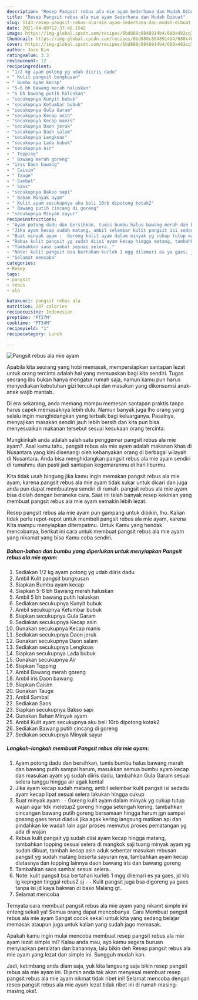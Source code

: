 ```yaml
---
description: "Resep Pangsit rebus ala mie ayam Sederhana dan Mudah Dibuat"
title: "Resep Pangsit rebus ala mie ayam Sederhana dan Mudah Dibuat"
slug: 1143-resep-pangsit-rebus-ala-mie-ayam-sederhana-dan-mudah-dibuat
date: 2021-04-09T12:37:46.154Z
image: https://img-global.cpcdn.com/recipes/6bd888c8848914b4/680x482cq70/pangsit-rebus-ala-mie-ayam-foto-resep-utama.jpg
thumbnail: https://img-global.cpcdn.com/recipes/6bd888c8848914b4/680x482cq70/pangsit-rebus-ala-mie-ayam-foto-resep-utama.jpg
cover: https://img-global.cpcdn.com/recipes/6bd888c8848914b4/680x482cq70/pangsit-rebus-ala-mie-ayam-foto-resep-utama.jpg
author: Jose Kim
ratingvalue: 3.3
reviewcount: 12
recipeingredient:
- "1/2 kg ayam potong yg udah diiris dadu"
- " Kulit pangsit bungkusan"
- " Bumbu ayam kecap"
- "5-6 bh Bawang merah haluskan"
- "5 bh bawang putih haluskan"
- "secukupnya Kunyit bubuk"
- "secukupnya Ketumbar bubuk"
- "secukupnya Gula Garam"
- "secukupnya Kecap asin"
- "secukupnya Kecap manis"
- "secukupnya Daon jeruk"
- "secukupnya Daon salam"
- "secukupnya Lengkoas"
- "secukupnya Lada bubuk"
- "secukupnya Air"
- " Topping"
- " Bawang merah goreng"
- "iris Daon bawang"
- " Caisim"
- " Tauge"
- " Sambal"
- " Saos"
- "secukupnya Bakso sapi"
- " Bahan Minyak ayam"
- " Kulit ayam secukupnya aku beli 10rb dipotong kotak2"
- " Bawang putih cincang di goreng"
- "secukupnya Minyak sayur"
recipeinstructions:
- "Ayam potong dadu dan bersihkan, tumis bumbu halus bawang merah dan bawang putih sampai harum, masukkan semua bumbu ayam kecap dan masukan ayam yg sudah diiris dadu, tambahkan Gula Garam sesuai selera tunggu hingga air agak kental"
- "Jika ayam kecap sudah matang, ambil selembar kulit pangsit isi sedadu ayam kecap lipat sesuai selera lakukan hingga cukup"
- "Buat minyak ayam :  Goreng kulit ayam dalam minyak yg cukup tutup wajan agar tdk meletup2 goreng hingga setengah kering, tambahkan cincangan bawang putih goreng bersamaan hingga harum jgn sampai gosong gaes terus diaduk jika agak kering langsung matikan api dan pindahkan ke wadah lain agar proses memutus proses pematangan yg ada di wajan"
- "Rebus kulit pangsit yg sudah diisi ayam kecap hingga matang, tambahkan topping sesuai selera di mangkok saji tuang minyak ayam yg sudah dibuat, tambah kecap asin aduk sebentar masukan rebusan pangsit yg sudah matang beserta sayuran nya, tambahkan ayam kecap diatasnya dan topping lainnya daon bawang iris dan bawang goreng"
- "Tambahkan saos sambal sesuai selera.."
- "Note: kulit pangsit bsa bertahan kurleb 1 mgg dilemari es ya gaes, jd klo lg kepngen tinggal rebus2 sj   Kulit pangsit juga bsa digoreng ya gaes tanpa isi jd kaya bakwan di baso Malang gt.."
- "Selamat mencoba"
categories:
- Resep
tags:
- pangsit
- rebus
- ala

katakunci: pangsit rebus ala 
nutrition: 287 calories
recipecuisine: Indonesian
preptime: "PT27M"
cooktime: "PT34M"
recipeyield: "1"
recipecategory: Lunch

---
```



![Pangsit rebus ala mie ayam](https://img-global.cpcdn.com/recipes/6bd888c8848914b4/680x482cq70/pangsit-rebus-ala-mie-ayam-foto-resep-utama.jpg)

Apabila kita seorang yang hobi memasak, mempersiapkan santapan lezat untuk orang tercinta adalah hal yang memuaskan bagi kita sendiri. Tugas seorang ibu bukan hanya mengatur rumah saja, namun kamu pun harus menyediakan kebutuhan gizi tercukupi dan masakan yang dikonsumsi anak-anak wajib mantab.

Di era  sekarang, anda memang mampu memesan santapan praktis tanpa harus capek memasaknya lebih dulu. Namun banyak juga lho orang yang selalu ingin menghidangkan yang terbaik bagi keluarganya. Pasalnya, menyajikan masakan sendiri jauh lebih bersih dan kita pun bisa menyesuaikan makanan tersebut sesuai kesukaan orang tercinta. 



Mungkinkah anda adalah salah satu penggemar pangsit rebus ala mie ayam?. Asal kamu tahu, pangsit rebus ala mie ayam adalah makanan khas di Nusantara yang kini disenangi oleh kebanyakan orang di berbagai wilayah di Nusantara. Anda bisa menghidangkan pangsit rebus ala mie ayam sendiri di rumahmu dan pasti jadi santapan kegemaranmu di hari liburmu.

Kita tidak usah bingung jika kamu ingin memakan pangsit rebus ala mie ayam, karena pangsit rebus ala mie ayam tidak sukar untuk dicari dan juga anda pun dapat membuatnya sendiri di rumah. pangsit rebus ala mie ayam bisa diolah dengan beraneka cara. Saat ini telah banyak resep kekinian yang membuat pangsit rebus ala mie ayam semakin lebih lezat.

Resep pangsit rebus ala mie ayam pun gampang untuk dibikin, lho. Kalian tidak perlu repot-repot untuk membeli pangsit rebus ala mie ayam, karena Kita mampu menyiapkan ditempatmu. Untuk Kamu yang hendak mencobanya, berikut ini cara untuk membuat pangsit rebus ala mie ayam yang nikamat yang bisa Kamu coba sendiri.

<!--inarticleads1-->

##### Bahan-bahan dan bumbu yang diperlukan untuk menyiapkan Pangsit rebus ala mie ayam:

1. Sediakan 1/2 kg ayam potong yg udah diiris dadu
1. Ambil  Kulit pangsit bungkusan
1. Siapkan  Bumbu ayam kecap
1. Siapkan 5-6 bh Bawang merah haluskan
1. Ambil 5 bh bawang putih haluskan
1. Sediakan secukupnya Kunyit bubuk
1. Ambil secukupnya Ketumbar bubuk
1. Siapkan secukupnya Gula Garam
1. Sediakan secukupnya Kecap asin
1. Gunakan secukupnya Kecap manis
1. Sediakan secukupnya Daon jeruk
1. Gunakan secukupnya Daon salam
1. Sediakan secukupnya Lengkoas
1. Siapkan secukupnya Lada bubuk
1. Gunakan secukupnya Air
1. Siapkan  Topping
1. Ambil  Bawang merah goreng
1. Ambil iris Daon bawang
1. Siapkan  Caisim
1. Gunakan  Tauge
1. Ambil  Sambal
1. Sediakan  Saos
1. Siapkan secukupnya Bakso sapi
1. Gunakan  Bahan Minyak ayam
1. Ambil  Kulit ayam secukupnya aku beli 10rb dipotong kotak2
1. Sediakan  Bawang putih cincang di goreng
1. Sediakan secukupnya Minyak sayur




<!--inarticleads2-->

##### Langkah-langkah membuat Pangsit rebus ala mie ayam:

1. Ayam potong dadu dan bersihkan, tumis bumbu halus bawang merah dan bawang putih sampai harum, masukkan semua bumbu ayam kecap dan masukan ayam yg sudah diiris dadu, tambahkan Gula Garam sesuai selera tunggu hingga air agak kental
1. Jika ayam kecap sudah matang, ambil selembar kulit pangsit isi sedadu ayam kecap lipat sesuai selera lakukan hingga cukup
1. Buat minyak ayam :  - Goreng kulit ayam dalam minyak yg cukup tutup wajan agar tdk meletup2 goreng hingga setengah kering, tambahkan cincangan bawang putih goreng bersamaan hingga harum jgn sampai gosong gaes terus diaduk jika agak kering langsung matikan api dan pindahkan ke wadah lain agar proses memutus proses pematangan yg ada di wajan
1. Rebus kulit pangsit yg sudah diisi ayam kecap hingga matang, tambahkan topping sesuai selera di mangkok saji tuang minyak ayam yg sudah dibuat, tambah kecap asin aduk sebentar masukan rebusan pangsit yg sudah matang beserta sayuran nya, tambahkan ayam kecap diatasnya dan topping lainnya daon bawang iris dan bawang goreng
1. Tambahkan saos sambal sesuai selera..
1. Note: kulit pangsit bsa bertahan kurleb 1 mgg dilemari es ya gaes, jd klo lg kepngen tinggal rebus2 sj  -  - Kulit pangsit juga bsa digoreng ya gaes tanpa isi jd kaya bakwan di baso Malang gt..
1. Selamat mencoba




Ternyata cara membuat pangsit rebus ala mie ayam yang nikamt simple ini enteng sekali ya! Semua orang dapat mencobanya. Cara Membuat pangsit rebus ala mie ayam Sangat cocok sekali untuk kita yang sedang belajar memasak ataupun juga untuk kalian yang sudah jago memasak.

Apakah kamu ingin mulai mencoba membuat resep pangsit rebus ala mie ayam lezat simple ini? Kalau anda mau, ayo kamu segera buruan menyiapkan peralatan dan bahannya, lalu bikin deh Resep pangsit rebus ala mie ayam yang lezat dan simple ini. Sungguh mudah kan. 

Jadi, ketimbang anda diam saja, yuk kita langsung saja bikin resep pangsit rebus ala mie ayam ini. Dijamin anda tak akan menyesal membuat resep pangsit rebus ala mie ayam nikmat tidak ribet ini! Selamat mencoba dengan resep pangsit rebus ala mie ayam lezat tidak ribet ini di rumah masing-masing,oke!.

